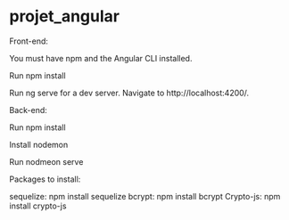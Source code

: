 # projet_angular

Front-end:

You must have npm and the Angular CLI installed.

Run npm install

Run ng serve for a dev server. Navigate to http://localhost:4200/.

Back-end: 

Run npm install

Install nodemon 

Run nodmeon serve

Packages to install:

sequelize: npm install sequelize
bcrypt: npm install bcrypt
Crypto-js: npm install crypto-js


